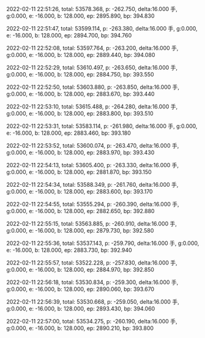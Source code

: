 2022-02-11 22:51:26, total: 53578.368, p: -262.750, delta:16.000 手, g:0.000, e: -16.000, b: 128.000, ep: 2895.890, bp: 394.830

2022-02-11 22:51:47, total: 53599.114, p: -263.380, delta:16.000 手, g:0.000, e: -16.000, b: 128.000, ep: 2894.700, bp: 394.760

2022-02-11 22:52:08, total: 53597.764, p: -263.200, delta:16.000 手, g:0.000, e: -16.000, b: 128.000, ep: 2889.440, bp: 394.080

2022-02-11 22:52:29, total: 53610.497, p: -263.650, delta:16.000 手, g:0.000, e: -16.000, b: 128.000, ep: 2884.750, bp: 393.550

2022-02-11 22:52:50, total: 53603.880, p: -263.850, delta:16.000 手, g:0.000, e: -16.000, b: 128.000, ep: 2883.670, bp: 393.440

2022-02-11 22:53:10, total: 53615.488, p: -264.280, delta:16.000 手, g:0.000, e: -16.000, b: 128.000, ep: 2883.800, bp: 393.510

2022-02-11 22:53:31, total: 53583.114, p: -261.980, delta:16.000 手, g:0.000, e: -16.000, b: 128.000, ep: 2883.460, bp: 393.180

2022-02-11 22:53:52, total: 53600.074, p: -263.470, delta:16.000 手, g:0.000, e: -16.000, b: 128.000, ep: 2883.970, bp: 393.430

2022-02-11 22:54:13, total: 53605.400, p: -263.330, delta:16.000 手, g:0.000, e: -16.000, b: 128.000, ep: 2881.870, bp: 393.150

2022-02-11 22:54:34, total: 53588.349, p: -261.760, delta:16.000 手, g:0.000, e: -16.000, b: 128.000, ep: 2883.600, bp: 393.170

2022-02-11 22:54:55, total: 53555.294, p: -260.390, delta:16.000 手, g:0.000, e: -16.000, b: 128.000, ep: 2882.650, bp: 392.880

2022-02-11 22:55:15, total: 53563.885, p: -260.910, delta:16.000 手, g:0.000, e: -16.000, b: 128.000, ep: 2879.730, bp: 392.580

2022-02-11 22:55:36, total: 53537.143, p: -259.790, delta:16.000 手, g:0.000, e: -16.000, b: 128.000, ep: 2883.730, bp: 392.940

2022-02-11 22:55:57, total: 53522.228, p: -257.830, delta:16.000 手, g:0.000, e: -16.000, b: 128.000, ep: 2884.970, bp: 392.850

2022-02-11 22:56:18, total: 53530.834, p: -259.300, delta:16.000 手, g:0.000, e: -16.000, b: 128.000, ep: 2890.060, bp: 393.670

2022-02-11 22:56:39, total: 53530.668, p: -259.050, delta:16.000 手, g:0.000, e: -16.000, b: 128.000, ep: 2893.430, bp: 394.060

2022-02-11 22:57:00, total: 53534.275, p: -260.190, delta:16.000 手, g:0.000, e: -16.000, b: 128.000, ep: 2890.210, bp: 393.800